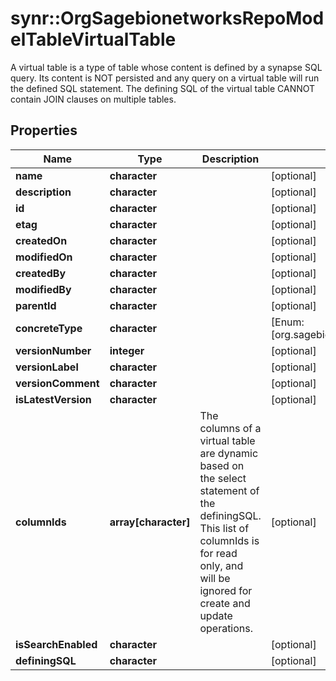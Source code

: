 # synr::OrgSagebionetworksRepoModelTableVirtualTable

A virtual table is a type of table whose content is defined by a synapse SQL query. Its content is NOT persisted and any query on a virtual table will run the defined SQL statement. The defining SQL of the virtual table CANNOT contain JOIN clauses on multiple tables.

## Properties
Name | Type | Description | Notes
------------ | ------------- | ------------- | -------------
**name** | **character** |  | [optional] 
**description** | **character** |  | [optional] 
**id** | **character** |  | [optional] 
**etag** | **character** |  | [optional] 
**createdOn** | **character** |  | [optional] 
**modifiedOn** | **character** |  | [optional] 
**createdBy** | **character** |  | [optional] 
**modifiedBy** | **character** |  | [optional] 
**parentId** | **character** |  | [optional] 
**concreteType** | **character** |  | [Enum: [org.sagebionetworks.repo.model.table.VirtualTable]] 
**versionNumber** | **integer** |  | [optional] 
**versionLabel** | **character** |  | [optional] 
**versionComment** | **character** |  | [optional] 
**isLatestVersion** | **character** |  | [optional] 
**columnIds** | **array[character]** | The columns of a virtual table are dynamic based on the select statement of the definingSQL. This list of columnIds is for read only, and will be ignored for create and update operations. | [optional] 
**isSearchEnabled** | **character** |  | [optional] 
**definingSQL** | **character** |  | [optional] 



